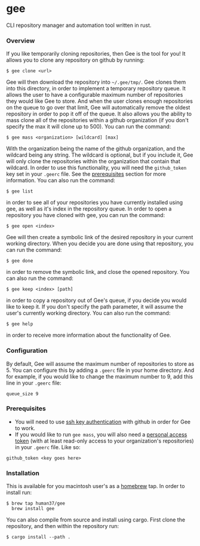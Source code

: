 # gee
CLI repository manager and automation tool written in rust.

### Overview
If you like temporarily cloning repositories, then Gee is the tool for you! It allows you to clone any repository on github by running:

    $ gee clone <url>

Gee will then download the repository into ```~/.gee/tmp/```. Gee clones them into this directory, in order to implement a temporary repository queue. It allows the user to have a configurable maximum number of repositories they would like Gee to store. And when the user clones enough repositories on the queue to go over that limit, Gee will automatically remove the oldest repository in order to pop it off of the queue. It also allows you the ability to mass clone all of the repositories within a github organization (if you don't specify the max it will clone up to 500). You can run the command:

    $ gee mass <organization> [wildcard] [max]
    
With the organization being the name of the github organization, and the wildcard being any string. The wildcard is optional, but if you include it, Gee will only clone the repositories within the organization that contain that wildcard. In order to use this functionality, you will need the ```github_token``` key set in your ```.geerc``` file. See the [prerequisites](https://github.com/human37/gee/blob/develop/README.md#prerequisites) section for more information. You can also run the command:

    $ gee list

in order to see all of your repositories you have currently installed using gee, as well as it's index in the repository queue. In order to open a repository you have cloned with gee, you can run the command:

    $ gee open <index>

Gee will then create a symbolic link of the desired repository in your current working directory. When you decide you are done using that repository, you can run the command:

    $ gee done

in order to remove the symbolic link, and close the opened repository. You can also run the command:

    $ gee keep <index> [path]

in order to copy a repository out of Gee's queue, if you decide you would like to keep it. If you don't specify the path parameter, it will assume the user's currently working directory. You can also run the command:

    $ gee help

in order to receive more information about the functionality of Gee. 

### Configuration
By default, Gee will assume the maximum number of repositories to store as 5. You can configure this by adding a ```.geerc``` file in your home directory. And for example, if you would like to change the maximum number to 9, add this line in your ```.geerc``` file:
```
queue_size 9
```

### Prerequisites
* You will need to use [ssh key authentication](https://docs.github.com/en/github-ae@latest/github/authenticating-to-github/connecting-to-github-with-ssh) with github in order for Gee to work. 
* If you would like to run ```gee mass```, you will also need a [personal access token](https://docs.github.com/en/github/authenticating-to-github/creating-a-personal-access-token) (with at least read-only access to your organization's repositories) in your ```.geerc``` file. Like so:
```
github_token <key goes here>
```

### Installation
This is available for you macintosh user's as a [homebrew](https://brew.sh) tap. In order to install run:

    $ brew tap human37/gee
      brew install gee

You can also compile from source and install using cargo. First clone the repository, and then within the repository run:

    $ cargo install --path .
